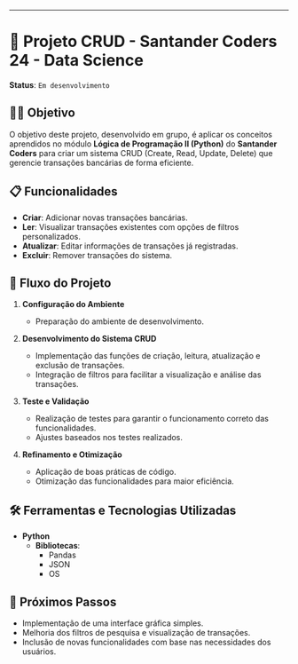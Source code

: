 ---
# 🏦 Projeto CRUD - Santander Coders 24 - Data Science

**Status**: `Em desenvolvimento`

## 🧑‍💻 Objetivo
O objetivo deste projeto, desenvolvido em grupo, é aplicar os conceitos aprendidos no módulo **Lógica de Programação II (Python)** do **Santander Coders** para criar um sistema CRUD (Create, Read, Update, Delete) que gerencie transações bancárias de forma eficiente.

## 📋 Funcionalidades
- **Criar**: Adicionar novas transações bancárias.
- **Ler**: Visualizar transações existentes com opções de filtros personalizados.
- **Atualizar**: Editar informações de transações já registradas.
- **Excluir**: Remover transações do sistema.

## 🔄 Fluxo do Projeto
1. **Configuração do Ambiente**
   - Preparação do ambiente de desenvolvimento.
  
2. **Desenvolvimento do Sistema CRUD**
   - Implementação das funções de criação, leitura, atualização e exclusão de transações.
   - Integração de filtros para facilitar a visualização e análise das transações.

3. **Teste e Validação**
   - Realização de testes para garantir o funcionamento correto das funcionalidades.
   - Ajustes baseados nos testes realizados.

4. **Refinamento e Otimização**
   - Aplicação de boas práticas de código.
   - Otimização das funcionalidades para maior eficiência.

## 🛠️ Ferramentas e Tecnologias Utilizadas
- **Python**
  - **Bibliotecas**:
    - Pandas
    - JSON
    - OS

## 🚀 Próximos Passos
- Implementação de uma interface gráfica simples.
- Melhoria dos filtros de pesquisa e visualização de transações.
- Inclusão de novas funcionalidades com base nas necessidades dos usuários.

